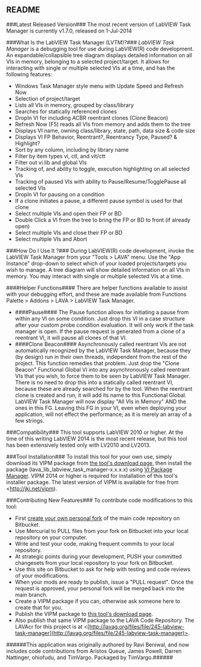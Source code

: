 ## README ##

###Latest Released Version###
The most recent version of LabVIEW Task Manager is currently 
v1.7.0, released on 1-Jul-2014

###What Is the LabVIEW Task Manager (LVTM)?###
_LabVIEW Task Manager_ is a debugging tool for use during LabVIEW(R) code development.  An expandable/collapsible tree diagram displays detailed information on all VIs in memory, belonging to a selected project/target.  It allows for interacting with single or multiple selected VIs at a time, and has the following features: 

* Windows Task Manager style menu with Update Speed and Refresh Now
* Selection of project/target
* Lists all VIs in memory, grouped by class/library
* Searches for statically referenced clones
* DropIn VI for including ACBR reentrant clones (Clone Beacon)
* Refresh Now (F5) reads all VIs from memory and adds them to the tree
* Displays VI name, owning class/library, state, path, data size &amp; code size
* Displays VI FP Behavior, Reentrant?, Reentrancy Type, Paused? &amp; Highlight?
* Sort by any column, including by library name
* Filter by item types vi, ctl, and vit/ctt
* Filter out vi.lib and global VIs
* Tracking of, and ability to toggle, execution highlighting on all selected VIs
* Tracking of paused VIs with ability to Pause/Resume/TogglePause all selected VIs
* DropIn VI for pausing on a condition
* If a clone initiates a pause, a different pause symbol is used for that clone
* Select multiple VIs and open their FP or BD
* Double Click a VI from the tree to bring the FP or BD to front (if already open)
* Select multiple VIs and close their FP or BD
* Select multiple VIs and Abort

###How Do I Use It ?###
During LabVIEW(R) code development, invoke the LabVIEW Task Manager from your "Tools > LAVA" menu.  Use the "App Instance" drop-down to select which of your loaded projects/targets you wish to manage.  A tree diagram will show detailed information on all VIs in memory.  You may interact with single or multiple selected VIs at a time.

####Helper Functions####
There are helper functions available to assist with your debugging effort, and these are made available from Functions Palette > Addons > LAVA > LabVIEW Task Manager.

* ####Pause####
The Pause function allows for initiating a pause from within any VI on some condition.  Just drop this VI in a case structure after your custom probe condition evaluation.  It will only work if the task manager is open.  If the pause request is generated from a clone of a reentrant VI, it will pause all clones of that VI.
* ####Clone Beacon####
Asynchronously called reentrant VIs are not automatically recognized by the LabVIEW Task Manager, because they (by design) run in their own threads, independent from the rest of the project.  This function remedies that problem.  Just drop the "Clone Beacon" Functional Global VI into any asynchronously called reentrant VIs that you wish, to force them to be seen by LabVIEW Task Manager.  There is no need to drop this into a statically called reentrant VI, because these are already searched for by the tool.  When the reentrant clone is created and run, it will add its name to this Functional Global.  LabVIEW Task Manager will now display "All VIs in Memory" AND the ones in this FG.  Leaving this FG in your VI, even when deploying your application, will not effect the performance; as it is merely an array of a few strings.

###Compatibility###
This tool supports LabVIEW 2010 or higher.  At the time of this writing LabVIEW 2014 is the most recent release, but this tool has been extensively tested only with LV2010 and LV2013.

###Tool Installation###
To install this tool for your own use, simply download its VIPM package from [the tool's download page](https://bitbucket.org/lavag/labview-task-manager/downloads), then install the package (lava_lib_labview_task_manager-x.x.x.x) using [VI Package Manager](http://jki.net/vipm).  VIPM 2014 or higher is required for installation of this tool's installer package.  The latest version of VIPM is available for free from <http://jki.net/vipm).

###Contributing New Features###
To contribute code modifications to this tool: 

* First [create your own personal fork](https://bitbucket.org/lavag/labview-task-manager/fork) of the main code repository on Bitbucket.
* Use Mercurial to PULL files from your fork on Bitbucket into your local repository on your computer.
* Write and test your code, making frequent commits to your local repository.
* At strategic points during your development, PUSH your committed changesets from your local repository to your fork on Bitbucket.
* Use this site on Bitbucket to ask for help with testing and code reviews of your modifications.
* When your mods are ready to publish, issue a "PULL request".  Once the request is approved, your personal fork will be merged back into the main branch.
* Create a VIPM package if you can, otherwise ask someone here to create that for you.
* Publish the VIPM package to [this tool's download page](https://bitbucket.org/lavag/labview-task-manager/downloads).
* Also publish that same VIPM package to the LAVA Code Repository.  The LAVAcr for this project is at <[http://lavag.org/files/file/245-labview-task-manager](http://lavag.org/files/file/245-labview-task-manager)>.

######This application was originally authored by Ravi Beniwal, and now includes code contributions from Aristos Queue, James Powell, Darren Nattinger, ohiofudu, and TimVargo.  Packaged by TimVargo.######